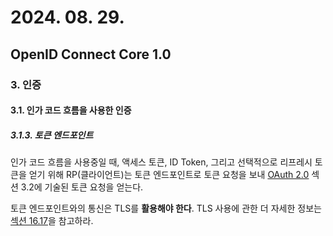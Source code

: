 # 2024. 08. 29.

## OpenID Connect Core 1.0

### 3. 인증

#### 3.1. 인가 코드 흐름을 사용한 인증

##### 3.1.3. 토큰 엔드포인트

인가 코드 흐름을 사용중일 때, 액세스 토큰, ID Token, 그리고 선택적으로 리프레시 토큰을 얻기 위해 RP(클라이언트)는 토큰 엔드포인트로 토큰 요청을 보내 [OAuth 2.0][rfc-6749] 섹션 3.2에 기술된 토큰 요청을 얻는다.

토큰 엔드포인트와의 통신은 TLS를 **활용해야 한다**. TLS 사용에 관한 더 자세한 정보는 [섹션 16.17][oidc-core-section-16-17]을 참고하라.



[rfc-6749]: https://www.rfc-editor.org/rfc/rfc6749.html
[oidc-core-section-16-17]: https://openid.net/specs/openid-connect-core-1_0.html#TLSRequirements